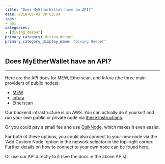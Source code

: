 ```yaml
---
title: "Does MyEtherWallet have an API?"
date: 2018-06-01 00:02:00
tags:
- api
categories:
- [diving_deeper]
primary_category: diving_deeper
primary_category_display_name: "Diving Deeper"
---
```


## Does MyEtherWallet have an API?
***

Here are the API docs for MEW, Etherscan, and Infura (the three main providers of public nodes):

* [MEW](http://www.myetherapi.com/)
* [Infura](https://infura.io/#how-to)
* [Etherscan](https://etherscan.io/apis)

Our backend infrastructure is on AWS. You can actually do it yourself and run your own public or private node via [these instructions](https://github.com/MyEtherWallet/docker-geth-lb). 

Or you could pay a small fee and use [QuikNode](https://quiknode.io/), which makes it even easier.

For both of these options, you could also connect to your new node via the 'Add Custom Node' option in the network selector in the top-right corner. Further details on how to connect to your own node can be found [here]().

Or use our API directly to it (see the docs in the above APIs).